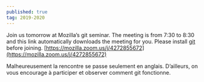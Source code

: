 ```yaml
---
published: true
tag: 2019-2020
---
```

Join us tomorrow at Mozilla’s git seminar. The meeting is from 7:30 to 8:30 and this link automatically downloads the meeting for you. Please install [git](https://git-scm.org) before joining. [https://mozilla.zoom.us/j/4272855672](https://mozilla.zoom.us/j/4272855672)      
  
Malheureusement la rencontre se passe seulement en anglais. D’ailleurs, on vous encourage à participer et observer comment git fonctionne.